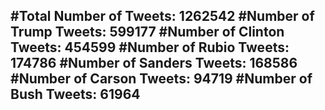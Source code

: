 #Total Number of Tweets: 1262542 
#Number of Trump Tweets: 599177
#Number of Clinton Tweets: 454599
#Number of Rubio Tweets: 174786
#Number of Sanders Tweets: 168586
#Number of Carson Tweets: 94719
#Number of Bush Tweets: 61964
---
